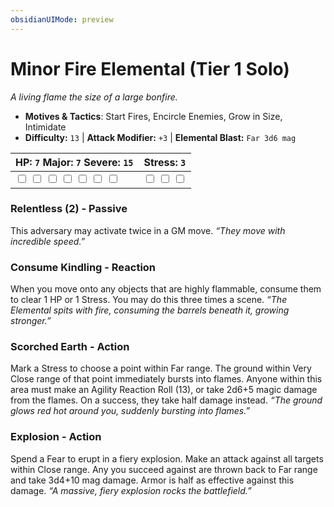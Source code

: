 ```yaml
---
obsidianUIMode: preview
---
```

# Minor Fire Elemental (Tier 1 Solo)

*A living flame the size of a large bonfire.*

- **Motives & Tactics**: Start Fires, Encircle Enemies, Grow in Size, Intimidate
- **Difficulty:** `13` | **Attack Modifier:** `+3` | **Elemental Blast:** `Far 3d6 mag`

| HP: `7` Major: `7` Severe: `15` | Stress: `3` |
|--|--|
|  <input type="checkbox" unchecked id="30196f4c"> <input type="checkbox" unchecked id="cf9e3eec"> <input type="checkbox" unchecked id="af33d2e6"> <input type="checkbox" unchecked id="aacbd28a"> <input type="checkbox" unchecked id="0112c4c7"> <input type="checkbox" unchecked id="cc78a9c1"> <input type="checkbox" unchecked id="1ab54c24"> |  <input type="checkbox" unchecked id="c0154994"> <input type="checkbox" unchecked id="cae993d7"> <input type="checkbox" unchecked id="4622aadc"> |

### Relentless (2) - Passive

This adversary may activate twice in a GM move. *“They move with incredible speed.”*

### Consume Kindling - Reaction

When you move onto any objects that are highly flammable, consume them to clear 1 HP or 1 Stress. You may do this three times a scene. *“The Elemental spits with fire, consuming the barrels beneath it, growing stronger.”*

### Scorched Earth - Action

Mark a Stress to choose a point within Far range. The ground within Very Close range of that point immediately bursts into flames. Anyone within this area must make an Agility Reaction Roll (13), or take 2d6+5 magic damage from the flames. On a success, they take half damage instead. *“The ground glows red hot around you, suddenly bursting into flames.”*

### Explosion - Action

Spend a Fear to erupt in a fiery explosion. Make an attack against all targets within Close range. Any you succeed against are thrown back to Far range and take 3d4+10 mag damage. Armor is half as effective against this damage. *“A massive, fiery explosion rocks the battlefield.”*


